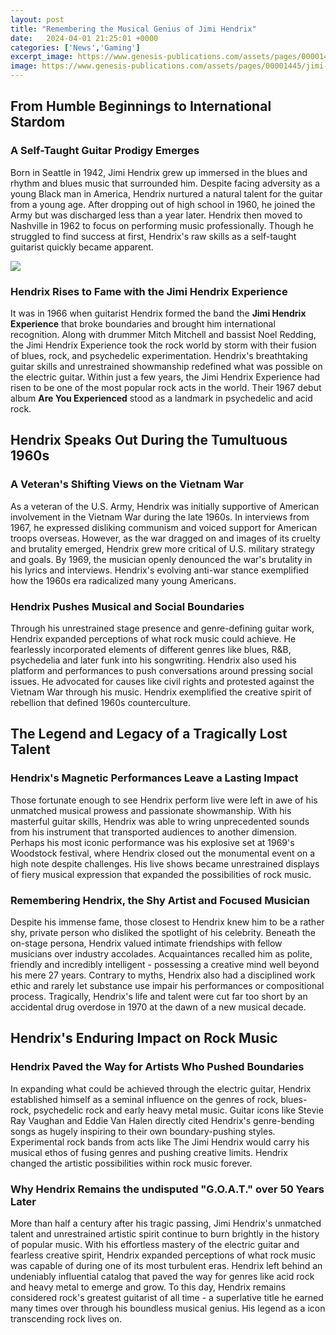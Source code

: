 ```yaml
---
layout: post
title: "Remembering the Musical Genius of Jimi Hendrix"
date:   2024-04-01 21:25:01 +0000
categories: ['News','Gaming']
excerpt_image: https://www.genesis-publications.com/assets/pages/00001445/jimi-hendrix-75th-birthday.jpg
image: https://www.genesis-publications.com/assets/pages/00001445/jimi-hendrix-75th-birthday.jpg
---
```


## From Humble Beginnings to International Stardom
### **A Self-Taught Guitar Prodigy Emerges**
Born in Seattle in 1942, Jimi Hendrix grew up immersed in the blues and rhythm and blues music that surrounded him. Despite facing adversity as a young Black man in America, Hendrix nurtured a natural talent for the guitar from a young age. After dropping out of high school in 1960, he joined the Army but was discharged less than a year later. Hendrix then moved to Nashville in 1962 to focus on performing music professionally. Though he struggled to find success at first, Hendrix's raw skills as a self-taught guitarist quickly became apparent. 

![](https://www.genesis-publications.com/assets/pages/00001445/jimi-hendrix-75th-birthday.jpg)
### Hendrix Rises to Fame with the Jimi Hendrix Experience
It was in 1966 when guitarist Hendrix formed the band the **Jimi Hendrix Experience** that broke boundaries and brought him international recognition. Along with drummer Mitch Mitchell and bassist Noel Redding, the Jimi Hendrix Experience took the rock world by storm with their fusion of blues, rock, and psychedelic experimentation. Hendrix's breathtaking guitar skills and unrestrained showmanship redefined what was possible on the electric guitar. Within just a few years, the Jimi Hendrix Experience had risen to be one of the most popular rock acts in the world. Their 1967 debut album **Are You Experienced** stood as a landmark in psychedelic and acid rock.
## Hendrix Speaks Out During the Tumultuous 1960s
### **A Veteran's Shifting Views on the Vietnam War** 
As a veteran of the U.S. Army, Hendrix was initially supportive of American involvement in the Vietnam War during the late 1960s. In interviews from 1967, he expressed disliking communism and voiced support for American troops overseas. However, as the war dragged on and images of its cruelty and brutality emerged, Hendrix grew more critical of U.S. military strategy and goals. By 1969, the musician openly denounced the war's brutality in his lyrics and interviews. Hendrix's evolving anti-war stance exemplified how the 1960s era radicalized many young Americans.
### **Hendrix Pushes Musical and Social Boundaries**
Through his unrestrained stage presence and genre-defining guitar work, Hendrix expanded perceptions of what rock music could achieve. He fearlessly incorporated elements of different genres like blues, R&B, psychedelia and later funk into his songwriting. Hendrix also used his platform and performances to push conversations around pressing social issues. He advocated for causes like civil rights and protested against the Vietnam War through his music. Hendrix exemplified the creative spirit of rebellion that defined 1960s counterculture.
## The Legend and Legacy of a Tragically Lost Talent
### **Hendrix's Magnetic Performances Leave a Lasting Impact** 
Those fortunate enough to see Hendrix perform live were left in awe of his unmatched musical prowess and passionate showmanship. With his masterful guitar skills, Hendrix was able to wring unprecedented sounds from his instrument that transported audiences to another dimension. Perhaps his most iconic performance was his explosive set at 1969's Woodstock festival, where Hendrix closed out the monumental event on a high note despite challenges. His live shows became unrestrained displays of fiery musical expression that expanded the possibilities of rock music.
### **Remembering Hendrix, the Shy Artist and Focused Musician**
Despite his immense fame, those closest to Hendrix knew him to be a rather shy, private person who disliked the spotlight of his celebrity. Beneath the on-stage persona, Hendrix valued intimate friendships with fellow musicians over industry accolades. Acquaintances recalled him as polite, friendly and incredibly intelligent - possessing a creative mind well beyond his mere 27 years. Contrary to myths, Hendrix also had a disciplined work ethic and rarely let substance use impair his performances or compositional process. Tragically, Hendrix's life and talent were cut far too short by an accidental drug overdose in 1970 at the dawn of a new musical decade.
## Hendrix's Enduring Impact on Rock Music
### **Hendrix Paved the Way for Artists Who Pushed Boundaries**
In expanding what could be achieved through the electric guitar, Hendrix established himself as a seminal influence on the genres of rock, blues-rock, psychedelic rock and early heavy metal music. Guitar icons like Stevie Ray Vaughan and Eddie Van Halen directly cited Hendrix's genre-bending songs as hugely inspiring to their own boundary-pushing styles. Experimental rock bands from acts like The Jimi Hendrix would carry his musical ethos of fusing genres and pushing creative limits. Hendrix changed the artistic possibilities within rock music forever.
### **Why Hendrix Remains the undisputed "G.O.A.T." over 50 Years Later** 
More than half a century after his tragic passing, Jimi Hendrix's unmatched talent and unrestrained artistic spirit continue to burn brightly in the history of popular music. With his effortless mastery of the electric guitar and fearless creative spirit, Hendrix expanded perceptions of what rock music was capable of during one of its most turbulent eras. Hendrix left behind an undeniably influential catalog that paved the way for genres like acid rock and heavy metal to emerge and grow. To this day, Hendrix remains considered rock's greatest guitarist of all time - a superlative title he earned many times over through his boundless musical genius. His legend as a icon transcending rock lives on.